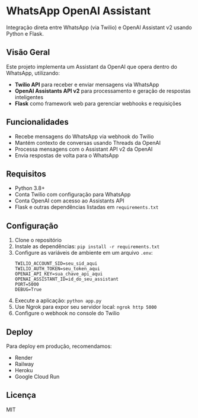 # WhatsApp OpenAI Assistant

Integração direta entre WhatsApp (via Twilio) e OpenAI Assistant v2 usando Python e Flask.

## Visão Geral

Este projeto implementa um Assistant da OpenAI que opera dentro do WhatsApp, utilizando:
- **Twilio API** para receber e enviar mensagens via WhatsApp
- **OpenAI Assistants API v2** para processamento e geração de respostas inteligentes
- **Flask** como framework web para gerenciar webhooks e requisições

## Funcionalidades

- Recebe mensagens do WhatsApp via webhook do Twilio
- Mantém contexto de conversas usando Threads da OpenAI
- Processa mensagens com o Assistant API v2 da OpenAI 
- Envia respostas de volta para o WhatsApp

## Requisitos

- Python 3.8+
- Conta Twilio com configuração para WhatsApp
- Conta OpenAI com acesso ao Assistants API
- Flask e outras dependências listadas em `requirements.txt`

## Configuração

1. Clone o repositório
2. Instale as dependências: `pip install -r requirements.txt`
3. Configure as variáveis de ambiente em um arquivo `.env`:
   ```
   TWILIO_ACCOUNT_SID=seu_sid_aqui
   TWILIO_AUTH_TOKEN=seu_token_aqui
   OPENAI_API_KEY=sua_chave_api_aqui
   OPENAI_ASSISTANT_ID=id_do_seu_assistant
   PORT=5000
   DEBUG=True
   ```
4. Execute a aplicação: `python app.py`
5. Use Ngrok para expor seu servidor local: `ngrok http 5000`
6. Configure o webhook no console do Twilio

## Deploy

Para deploy em produção, recomendamos:
- Render
- Railway
- Heroku
- Google Cloud Run

## Licença

MIT
